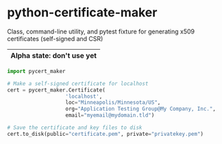 # python-certificate-maker

Class, command-line utility, and pytest fixture for generating x509 certificates (self-signed and CSR)

| **Alpha state: don't use yet** |
|--------------------------------|

```python
import pycert_maker

# Make a self-signed certificate for localhost
cert = pycert_maker.Certificate(
                   'localhost',
                   loc="Minneapolis/Minnesota/US",
                   org="Application Testing Group@My Company, Inc.",
                   email="myemail@mydomain.tld")

# Save the certificate and key files to disk
cert.to_disk(public="certificate.pem", private="privatekey.pem")

```